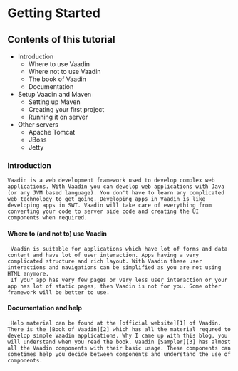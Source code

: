 Getting Started
===============

Contents of this tutorial
-------------------------

 - Introduction
   - Where to use Vaadin
   - Where not to use Vaadin
   - The book of Vaadin
   - Documentation
 - Setup Vaadin and Maven
   - Setting up Maven
   - Creating your first project
   - Running it on server
 - Other servers
   - Apache Tomcat
   - JBoss
   - Jetty


### Introduction
    
    Vaadin is a web development framework used to develop complex web applications. With Vaadin you can develop web applications with Java (or any JVM based language). You don't have to learn any complicated web technology to get going. Developing apps in Vaadin is like developing apps in SWT. Vaadin will take care of everything from converting your code to server side code and creating the UI components when required.

#### Where to (and not to) use Vaadin
     Vaadin is suitable for applications which have lot of forms and data content and have lot of user interaction. Apps having a very complicated structure and rich layout. With Vaadin these user interactions and navigations can be simplified as you are not using HTML anymore.
     If your app has very few pages or very less user interaction or your app has lot of static pages, then Vaadin is not for you. Some other framework will be better to use.

#### Documentation and help
     Help material can be found at the [official website][1] of Vaadin. There is the [Book of Vaadin][2] which has all the material requred to develop simple Vaadin applications. Why I came up with this blog, you will understand when you read the book. Vaadin [Sampler][3] has almost all the Vaadin components with their basic usage. These components can sometimes help you decide between components and understand the use of components.

[1]: http://www.vaadin.com
[2]: http://www.vaadin.com/book
[3]: http://www.demo.vaadin.com/sampler